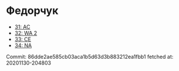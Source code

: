 # Федорчук
- [31: AC](31.md)
- [32: WA 2](32.md)
- [33: CE](33.md)
- [34: NA](34.md)

Commit: 86dde2ae585cb03aca1b5d63d3b883212ea1fbb1
 fetched at: 20201130-204803
